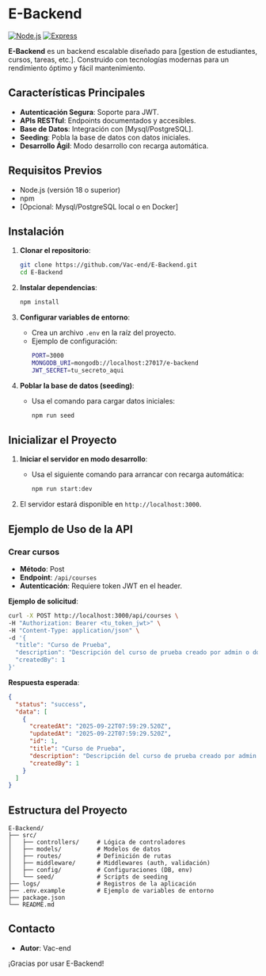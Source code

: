 # E-Backend

[![Node.js](https://img.shields.io/badge/Node.js-v20-green.svg)](https://nodejs.org/)
[![Express](https://img.shields.io/badge/Express-5.x-blue.svg)](https://expressjs.com/)

**E-Backend** es un backend escalable diseñado para [gestion de estudiantes, cursos, tareas, etc.]. Construido con tecnologías modernas para un rendimiento óptimo y fácil mantenimiento.

## Características Principales

- **Autenticación Segura**: Soporte para JWT.
- **APIs RESTful**: Endpoints documentados y accesibles.
- **Base de Datos**: Integración con [Mysql/PostgreSQL].
- **Seeding**: Pobla la base de datos con datos iniciales.
- **Desarrollo Ágil**: Modo desarrollo con recarga automática.

## Requisitos Previos

- Node.js (versión 18 o superior)
- npm
- [Opcional: Mysql/PostgreSQL local o en Docker]

## Instalación

1. **Clonar el repositorio**:
   ```bash
   git clone https://github.com/Vac-end/E-Backend.git
   cd E-Backend
   ```

2. **Instalar dependencias**:
   ```bash
   npm install
   ```

3. **Configurar variables de entorno**:
   - Crea un archivo `.env` en la raíz del proyecto.
   - Ejemplo de configuración:
     ```bash
     PORT=3000
     MONGODB_URI=mongodb://localhost:27017/e-backend
     JWT_SECRET=tu_secreto_aqui
     ```

4. **Poblar la base de datos (seeding)**:
   - Usa el comando para cargar datos iniciales:
     ```bash
     npm run seed
     ```

## Inicializar el Proyecto

1. **Iniciar el servidor en modo desarrollo**:
   - Usa el siguiente comando para arrancar con recarga automática:
     ```bash
     npm run start:dev
     ```

2. El servidor estará disponible en `http://localhost:3000`.

## Ejemplo de Uso de la API

### Crear cursos
- **Método**: Post
- **Endpoint**: `/api/courses`
- **Autenticación**: Requiere token JWT en el header.

**Ejemplo de solicitud**:
```bash
curl -X POST http://localhost:3000/api/courses \
-H "Authorization: Bearer <tu_token_jwt>" \
-H "Content-Type: application/json" \
-d '{
  "title": "Curso de Prueba",
  "description": "Descripción del curso de prueba creado por admin o docente",
  "createdBy": 1
}'
```

**Respuesta esperada**:
```json
{
  "status": "success",
  "data": [
    {
      "createdAt": "2025-09-22T07:59:29.520Z",
      "updatedAt": "2025-09-22T07:59:29.520Z",
      "id": 1,
      "title": "Curso de Prueba",
      "description": "Descripción del curso de prueba creado por admin o docente",
      "createdBy": 1
    }
  ]
}
```

## Estructura del Proyecto

```
E-Backend/
├── src/
│   ├── controllers/     # Lógica de controladores
│   ├── models/          # Modelos de datos
│   ├── routes/          # Definición de rutas
│   ├── middleware/      # Middlewares (auth, validación)
│   ├── config/          # Configuraciones (DB, env)
│   └── seed/            # Scripts de seeding
├── logs/                # Registros de la aplicación
├── .env.example         # Ejemplo de variables de entorno
├── package.json
└── README.md
```

## Contacto

- **Autor**: Vac-end

¡Gracias por usar E-Backend!
